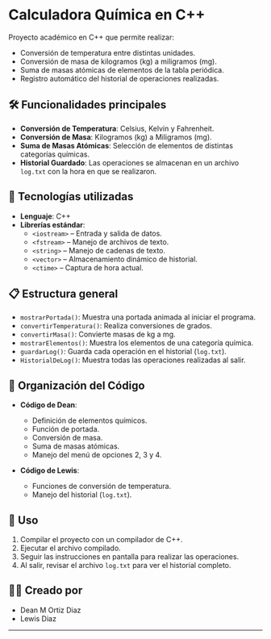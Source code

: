 # Calculadora Química en C++

Proyecto académico en C++ que permite realizar:

- Conversión de temperatura entre distintas unidades.
- Conversión de masa de kilogramos (kg) a miligramos (mg).
- Suma de masas atómicas de elementos de la tabla periódica.
- Registro automático del historial de operaciones realizadas.

## 🛠️ Funcionalidades principales

- **Conversión de Temperatura**: Celsius, Kelvin y Fahrenheit.
- **Conversión de Masa**: Kilogramos (kg) a Miligramos (mg).
- **Suma de Masas Atómicas**: Selección de elementos de distintas categorías químicas.
- **Historial Guardado**: Las operaciones se almacenan en un archivo `log.txt` con la hora en que se realizaron.

## 🚀 Tecnologías utilizadas

- **Lenguaje**: C++
- **Librerías estándar**:
  - `<iostream>` – Entrada y salida de datos.
  - `<fstream>` – Manejo de archivos de texto.
  - `<string>` – Manejo de cadenas de texto.
  - `<vector>` – Almacenamiento dinámico de historial.
  - `<ctime>` – Captura de hora actual.

## 📋 Estructura general

- `mostrarPortada()`: Muestra una portada animada al iniciar el programa.
- `convertirTemperatura()`: Realiza conversiones de grados.
- `convertirMasa()`: Convierte masas de kg a mg.
- `mostrarElementos()`: Muestra los elementos de una categoría química.
- `guardarLog()`: Guarda cada operación en el historial (`log.txt`).
- `HistorialDeLog()`: Muestra todas las operaciones realizadas al salir.

## 📂 Organización del Código

- **Código de Dean**:
  - Definición de elementos químicos.
  - Función de portada.
  - Conversión de masa.
  - Suma de masas atómicas.
  - Manejo del menú de opciones 2, 3 y 4.
  
- **Código de Lewis**:
  - Funciones de conversión de temperatura.
  - Manejo del historial (`log.txt`).

## 📄 Uso

1. Compilar el proyecto con un compilador de C++.
2. Ejecutar el archivo compilado.
3. Seguir las instrucciones en pantalla para realizar las operaciones.
4. Al salir, revisar el archivo `log.txt` para ver el historial completo.

## 👨‍💻 Creado por

- Dean M Ortiz Diaz
- Lewis Diaz

---

